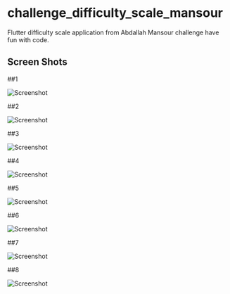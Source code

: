 # challenge_difficulty_scale_mansour

Flutter difficulty scale application from Abdallah Mansour challenge have fun with code.

## Screen Shots
##1
<p><a target="_blank">
<img src="https://github.com/AVElfallah/challenge_difficulty_scale_mansour/blob/master/screenshot/1.jpg" alt="Screenshot" style="max-width: 50%;">
</a></p>
##2
<p><a target="_blank">
<img src="https://github.com/AVElfallah/challenge_difficulty_scale_mansour/blob/master/screenshot/2.jpg" alt="Screenshot" style="max-width: 50%;">
</a></p>
##3
<p><a target="_blank">
<img src="https://github.com/AVElfallah/challenge_difficulty_scale_mansour/blob/master/screenshot/3.jpg" alt="Screenshot" style="max-width: 50%;">
</a></p>
##4
<p><a target="_blank">
<img src="https://github.com/AVElfallah/challenge_difficulty_scale_mansour/blob/master/screenshot/4.jpg" alt="Screenshot" style="max-width: 50%;">
</a></p>
##5
<p><a target="_blank">
<img src="https://github.com/AVElfallah/challenge_difficulty_scale_mansour/blob/master/screenshot/5.jpg" alt="Screenshot" style="max-width: 50%;">
</a></p>
##6
<p><a target="_blank">
<img src="https://github.com/AVElfallah/challenge_difficulty_scale_mansour/blob/master/screenshot/6.jpg" alt="Screenshot" style="max-width: 50%;">
</a></p>
##7
<p><a target="_blank">
<img src="https://github.com/AVElfallah/challenge_difficulty_scale_mansour/blob/master/screenshot/7.jpg" alt="Screenshot" style="max-width: 50%;">
</a></p>
##8
<p><a target="_blank">
<img src="https://github.com/AVElfallah/challenge_difficulty_scale_mansour/blob/master/screenshot/8.jpg" alt="Screenshot" style="max-width: 50%;">
</a></p>

